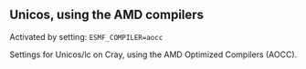 ## Unicos, using the AMD compilers

Activated by setting: `ESMF_COMPILER=aocc`

Settings for Unicos/lc on Cray, using the AMD Optimized Compilers (AOCC).
